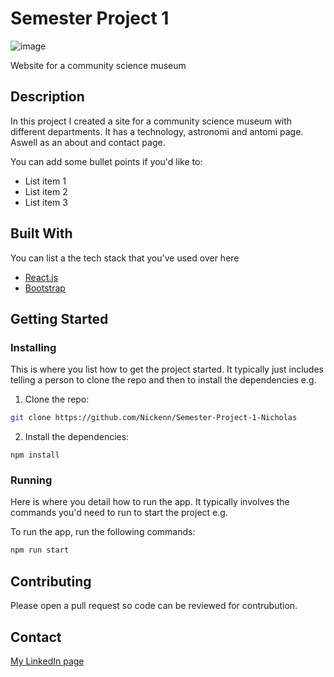 # Semester Project 1

![image](https://user-images.githubusercontent.com/100228811/205712767-3f7bcd44-8499-4558-80a2-66426d255fd2.jpg)


Website for a community science museum 

## Description
In this project I created a site for a community science museum with different departments. It has a technology, astronomi and antomi page. Aswell as an about and contact page. 

You can add some bullet points if you'd like to:

- List item 1
- List item 2
- List item 3

## Built With

You can list a the tech stack that you've used over here

- [React.js](https://reactjs.org/)
- [Bootstrap](https://getbootstrap.com)

## Getting Started

### Installing

This is where you list how to get the project started. It typically just includes telling a person to clone the repo and then to install the dependencies e.g.

1. Clone the repo:

```bash
git clone https://github.com/Nickenn/Semester-Project-1-Nicholas
```

2. Install the dependencies:

```
npm install
```

### Running

Here is where you detail how to run the app. It typically involves the commands you'd need to run to start the project e.g.

To run the app, run the following commands:

```bash
npm run start
```

## Contributing
Please open a pull request so code can be reviewed for contrubution.

## Contact

[My LinkedIn page](https://www.linkedin.com/in/nicholas-avery-85415024a/)
